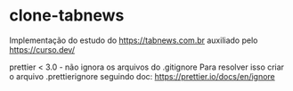 # clone-tabnews

Implementação do estudo do https://tabnews.com.br auxiliado pelo https://curso.dev/

prettier < 3.0 - não ignora os arquivos do .gitignore
Para resolver isso criar o arquivo .prettierignore seguindo doc: https://prettier.io/docs/en/ignore
